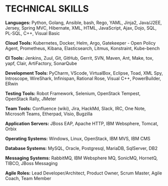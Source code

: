 # TECHNICAL SKILLS

**Languages:** Python, Golang, Ansible, bash, Rego, YAML, Jinja2, Java/J2EE, Jersey,
Spring MVC, Hibernate, XML, HTML, JavaScript, Ajax, Dojo, SQL, PL-SQL, C++, Visual Basic

**Cloud Tools:** Kubernetes, Docker, Helm, Argo, Gatekeeper - Open Policy Agent,
Prometheus, Kibana, Elasticsearch, Litmus, Konstraint, Kube-bench

**CI Tools:** Jenkins, Zuul, Git, GitHub, Gerrit, SVN, Maven, Ant, Make, tox, yapf, Clair, ArtiFactory, SonarQube

**Development Tools:** PyCharm, VScode, VirtualBox, Eclipse, Toad, XML Spy, Introscope,
WireShark, Infinispan, Rational Rose, Visual C++, PowerBuilder, ERwin

**Testing Tools:** Robot Framework, Selenium, OpenStack Tempest, OpenStack Rally, JMeter

**Team Tools:** Confluence (wiki), Jira, HackMd, Slack, IRC, One Note, Microsoft Teams, Etherpad, Visio, Bugzilla

**Application Servers:** JBoss EAP, Apache HTTP, IBM Websphere, Tomcat, Orbix

**Operating Systems:** Windows, Linux, OpenStack, IBM MVS, IBM CMS

**Database Systems:** MySQL, Oracle, Postgresql, MariaDB, SqlServer, DB2

**Messaging Systems:** RabbitMQ, IBM Websphere MQ, SonicMQ, HornetQ, TIBCO, JBoss Messaging

**Agile Roles:** Lead Developer/Architect, Product Owner, Scrum Master, Agile Coach, Team Member
